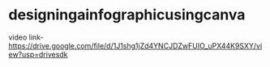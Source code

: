 # designingainfographicusingcanva
video link-https://drive.google.com/file/d/1J1shg1jZd4YNCJDZwFUIO_uPX44K9SXY/view?usp=drivesdk
